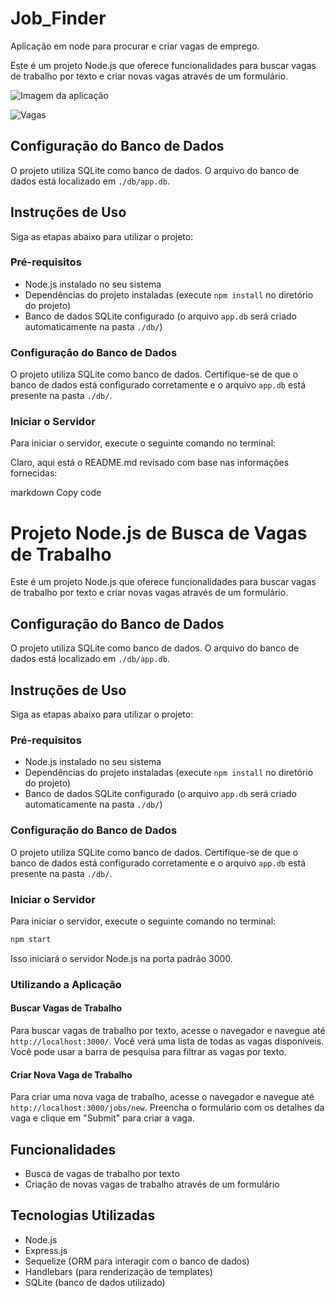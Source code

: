 # Job_Finder
Aplicação em node para procurar e criar vagas de emprego.

Este é um projeto Node.js que oferece funcionalidades para buscar vagas de trabalho por texto e criar novas vagas através de um formulário.

![Imagem da aplicação](https://imgur.com/X0JjBRs)

![Vagas](https://imgur.com/j5x3qKh)



## Configuração do Banco de Dados

O projeto utiliza SQLite como banco de dados. O arquivo do banco de dados está localizado em `./db/app.db`.

## Instruções de Uso

Siga as etapas abaixo para utilizar o projeto:

### Pré-requisitos

- Node.js instalado no seu sistema
- Dependências do projeto instaladas (execute `npm install` no diretório do projeto)
- Banco de dados SQLite configurado (o arquivo `app.db` será criado automaticamente na pasta `./db/`)

### Configuração do Banco de Dados

O projeto utiliza SQLite como banco de dados. Certifique-se de que o banco de dados está configurado corretamente e o arquivo `app.db` está presente na pasta `./db/`.

### Iniciar o Servidor

Para iniciar o servidor, execute o seguinte comando no terminal:


Claro, aqui está o README.md revisado com base nas informações fornecidas:

markdown
Copy code
# Projeto Node.js de Busca de Vagas de Trabalho

Este é um projeto Node.js que oferece funcionalidades para buscar vagas de trabalho por texto e criar novas vagas através de um formulário.

## Configuração do Banco de Dados

O projeto utiliza SQLite como banco de dados. O arquivo do banco de dados está localizado em `./db/app.db`.

## Instruções de Uso

Siga as etapas abaixo para utilizar o projeto:

### Pré-requisitos

- Node.js instalado no seu sistema
- Dependências do projeto instaladas (execute `npm install` no diretório do projeto)
- Banco de dados SQLite configurado (o arquivo `app.db` será criado automaticamente na pasta `./db/`)

### Configuração do Banco de Dados

O projeto utiliza SQLite como banco de dados. Certifique-se de que o banco de dados está configurado corretamente e o arquivo `app.db` está presente na pasta `./db/`.

### Iniciar o Servidor

Para iniciar o servidor, execute o seguinte comando no terminal:
```bash
npm start
```

Isso iniciará o servidor Node.js na porta padrão 3000.

### Utilizando a Aplicação

#### Buscar Vagas de Trabalho

Para buscar vagas de trabalho por texto, acesse o navegador e navegue até `http://localhost:3000/`. Você verá uma lista de todas as vagas disponíveis. Você pode usar a barra de pesquisa para filtrar as vagas por texto.

#### Criar Nova Vaga de Trabalho

Para criar uma nova vaga de trabalho, acesse o navegador e navegue até `http://localhost:3000/jobs/new`. Preencha o formulário com os detalhes da vaga e clique em "Submit" para criar a vaga.

## Funcionalidades

- Busca de vagas de trabalho por texto
- Criação de novas vagas de trabalho através de um formulário

## Tecnologias Utilizadas

- Node.js
- Express.js
- Sequelize (ORM para interagir com o banco de dados)
- Handlebars (para renderização de templates)
- SQLite (banco de dados utilizado)
